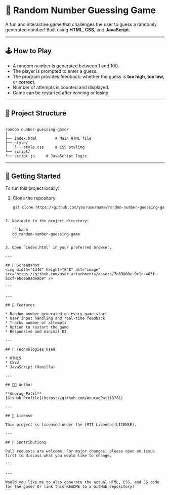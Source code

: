 
# 🎯 Random Number Guessing Game

A fun and interactive game that challenges the user to guess a randomly generated number! Built using **HTML**, **CSS**, and **JavaScript**.

---

## 🕹️ How to Play

- A random number is generated between 1 and 100.
- The player is prompted to enter a guess.
- The program provides feedback: whether the guess is **too high**, **too low**, or **correct**.
- Number of attempts is counted and displayed.
- Game can be restarted after winning or losing.

---

## 📁 Project Structure

```

random-number-guessing-game/
│
├── index.html        # Main HTML file
├── style/
│   └── style.css     # CSS styling
└── script/
└── script.js     # JavaScript logic

````

---

## 🚀 Getting Started

To run this project locally:

1. Clone the repository:
   ```bash
   git clone https://github.com/yourusername/random-number-guessing-game.git
````

2. Navigate to the project directory:

   ```bash
   cd random-number-guessing-game
   ```

3. Open `index.html` in your preferred browser.

---

## 📸 Screenshot
<img width="1340" height="848" alt="image" src="https://github.com/user-attachments/assets/7e63800e-9c1c-483f-accf-ebcea0ade8b9" />

```

---

## 🧠 Features

* Random number generated on every game start
* User input handling and real-time feedback
* Tracks number of attempts
* Option to restart the game
* Responsive and minimal UI

---

## 📌 Technologies Used

* HTML5
* CSS3
* JavaScript (Vanilla)

---

## 🧑‍💻 Author

**Anurag Patil**
[GitHub Profile](https://github.com/AnuragPatil3781)

---

## 📄 License

This project is licensed under the [MIT License](LICENSE).

---

## 🙌 Contributions

Pull requests are welcome. For major changes, please open an issue first to discuss what you would like to change.

```

---

Would you like me to also generate the actual HTML, CSS, and JS code for the game? Or link this README to a GitHub repository?
```
